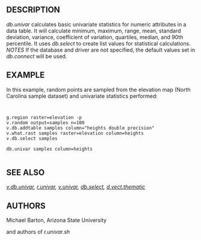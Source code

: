 
## DESCRIPTION

*db.univar* calculates basic univariate statistics for numeric
attributes in a data table. It will calculate minimum, maximum, range, mean,
standard deviation, variance, coefficient of variation, quartiles, median, and
90th percentile.
It uses *db.select* to create list values for statistical calculations.
*NOTES*
If the database and driver are not specified, the default values set in
*db.connect* will be used.

## EXAMPLE

In this example, random points are sampled from the elevation map
(North Carolina sample dataset) and univariate statistics performed:

```


g.region raster=elevation -p
v.random output=samples n=100
v.db.addtable samples column="heights double precision"
v.what.rast samples raster=elevation column=heights
v.db.select samples

db.univar samples column=heights


```

## SEE ALSO

*[v.db.univar](v.db.univar.html),
[r.univar](r.univar.html),
[v.univar](v.univar.html),
[db.select](db.select.html),
[d.vect.thematic](d.vect.thematic.html)*

## AUTHORS

Michael Barton, Arizona State University

and authors of *r.univar.sh*
